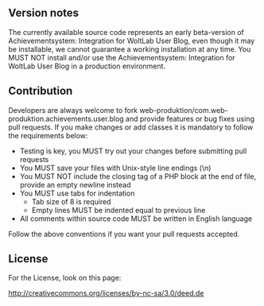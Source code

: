 Version notes
-------------

The currently available source code represents an early beta-version of Achievementsystem: Integration for WoltLab User Blog, even though it may be installable, we cannot guarantee a working installation at any time. You MUST NOT install and/or use the Achievementsystem: Integration for WoltLab User Blog in a production environment.

Contribution
------------

Developers are always welcome to fork web-produktion/com.web-produktion.achievements.user.blog and provide features or bug fixes using pull requests. If you make changes or add classes it is mandatory to follow the requirements below:

* Testing is key, you MUST try out your changes before submitting pull requests
* You MUST save your files with Unix-style line endings (\n)
* You MUST NOT include the closing tag of a PHP block at the end of file, provide an empty newline instead
* You MUST use tabs for indentation
    * Tab size of 8 is required
    * Empty lines MUST be indented equal to previous line
* All comments within source code MUST be written in English language

Follow the above conventions if you want your pull requests accepted.

License
-------

For the License, look on this page:

http://creativecommons.org/licenses/by-nc-sa/3.0/deed.de
